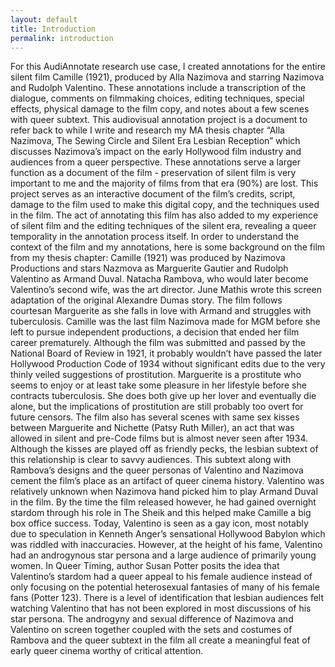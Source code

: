 ```yaml
---
layout: default
title: Introduction
permalink: introduction
---
```

<!-- Add an essay or interpretive material below this line,
using HTML or markdown.  Do not modify this file above this line -->
  For this AudiAnnotate research use case, I created annotations for the entire silent film Camille (1921), produced by Alla Nazimova and starring Nazimova and Rudolph Valentino. These annotations include a transcription of the dialogue, comments on filmmaking choices, editing techniques, special effects, physical damage to the film copy, and notes about a few scenes with queer subtext. This audiovisual annotation project is a document to refer back to while I write and research my MA thesis chapter “Alla Nazimova, The Sewing Circle and Silent Era Lesbian Reception” which discusses Nazimova’s impact on the early Hollywood film industry and audiences from a queer perspective. These annotations serve a larger function as a document of the film - preservation of silent film is very important to me and the majority of films from that era (90%) are lost. This project serves as an interactive document of the film’s credits, script, damage to the film used to make this digital copy, and the techniques used in the film. The act of annotating this film has also added to my experience of silent film and the editing techniques of the silent era, revealing a queer temporality in the annotation process itself. In order to understand the context of the film and my annotations, here is some background on the film from my thesis chapter:
  Camille (1921) was produced by Nazimova Productions and stars Nazmova as Marguerite Gautier and Rudolph Valentino as Armand Duval. Natacha Rambova, who would later become Valentino’s second wife, was the art director. June Mathis wrote this screen adaptation of the original Alexandre Dumas story. The film follows courtesan Marguerite as she falls in love with Armand and struggles with tuberculosis. Camille was the last film Nazimova made for MGM before she left to pursue independent productions, a decision that ended her film career prematurely. Although the film was submitted and passed by the National Board of Review in 1921, it probably wouldn’t have passed the later Hollywood Production Code of 1934 without significant edits due to the very thinly veiled suggestions of prostitution. Marguerite is a prostitute who seems to enjoy or at least take some pleasure in her lifestyle before she contracts tuberculosis. She does both give up her lover and eventually die alone, but the implications of prostitution are still probably too overt for future censors. The film also has several scenes with same sex kisses between Marguerite and Nichette (Patsy Ruth Miller), an act that was allowed in silent and pre-Code films but is almost never seen after 1934. Although the kisses are played off as friendly pecks, the lesbian subtext of this relationship is clear to savvy audiences. This subtext along with Rambova’s designs and the queer personas of Valentino and Nazimova cement the film’s place as an artifact of queer cinema history.
  Valentino was relatively unknown when Nazimova hand picked him to play Armand Duval in the film. By the time the film released however, he had gained overnight stardom through his role in The Sheik and this helped make Camille a big box office success. Today, Valentino is seen as a gay icon, most notably due to speculation in Kenneth Anger’s sensational Hollywood Babylon which was riddled with inaccuracies. However, at the height of his fame, Valentino had an androgynous star persona and a large audience of primarily young women. In Queer Timing, author Susan Potter posits the idea that Valentino’s stardom had a queer appeal to his female audience instead of only focusing on the potential heterosexual fantasies of many of his female fans (Potter 123). There is a level of identification that lesbian audiences felt watching Valentino that has not been explored in most discussions of his star persona. The androgyny and sexual difference of Nazimova and Valentino on screen together coupled with the sets and costumes of Rambova and the queer subtext in the film all create a meaningful feat of early queer cinema worthy of critical attention.
